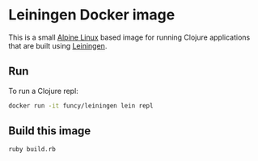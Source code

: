 # Leiningen Docker image

This is a small [Alpine Linux](http://www.alpinelinux.org/) based image for running Clojure applications that are built 
using [Leiningen](http://leiningen.org/).

## Run

To run a Clojure repl:

```sh
docker run -it funcy/leiningen lein repl
```

## Build this image

```sh
ruby build.rb
```
